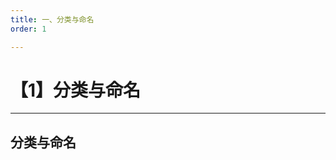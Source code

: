```yaml
---
title: 一、分类与命名
order: 1

---
```


# 【1】分类与命名

<kaodian :text="'微生物学检验记忆卡'" />

<!-- ###### 第十九章 螺旋体

> 微生物学检验 -->

<beitiW/>

---

## 分类与命名

<son :text="'微生物学检验记忆卡'" text1="分类与命名" :textOption="[['了解',' 基本知识','专业知识'],['了解',' 基本知识','专业知识'],['了解',' 基本知识','专业知识']]" />
